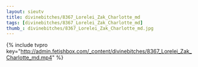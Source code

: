 ```yaml
--- 
layout: sieutv
title: divinebitches/8367_Lorelei_Zak_Charlotte_md
tags: [divinebitches/8367_Lorelei_Zak_Charlotte_md]
thumb_: divinebitches/8367_Lorelei_Zak_Charlotte_md.jpg
---
```

{% include tvpro key="http://admin.fetishbox.com/_content/divinebitches/8367_Lorelei_Zak_Charlotte_md.mp4" %} 
